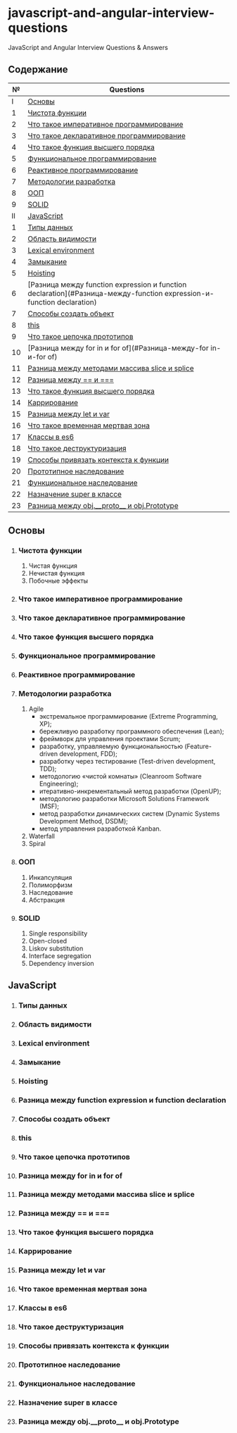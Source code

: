 # javascript-and-angular-interview-questions

JavaScript and Angular Interview Questions &amp; Answers

## Содержание

| № | Questions |
|---- | ---------
| I| [Основы](#Основы) |
| 1| [Чистота функции](#чистота-функции) |
| 2| [Что такое императивное программирование](#что-такое-императивное-программирование) |
| 3| [Что такое декларативное программирование](#что-такое-декларативное-программирование) |
| 4| [Что такое функция высшего порядка](#что-такое-функция-высшего-порядка) |
| 5| [Функциональное программирование](#Функциональное-программирование) |
| 6| [Реактивное программирование](#Реактивное-программирование) |
| 7| [Методологии разработка](#Методологии-разработка) |
| 8| [ООП](#ООП) |
| 9| [SOLID](#SOLID) |
| II| [JavaScript](#JavaScript) |
| 1| [Типы данных](#Типы-данных) |
| 2| [Область видимости](#область-видимости) |
| 3| [Lexical environment](#Lexical-environment) |
| 4| [Замыкание](#Замыкание) |
| 5| [Hoisting](#Hoisting) |
| 6| [Разница между function expression и function declaration](#Разница-между-function expression-и-function declaration) |
| 7| [Способы создать объект](#Способы-создать-объект) |
| 8| [this](#this) |
| 9| [Что такое цепочка прототипов](#Что-такое-цепочка-прототипов) |
| 10| [Разница между for in и for of](#Разница-между-for in-и-for of) |
| 11| [Разница между методами массива slice и splice](#Разница-между-методами-массива-slice-и-splice) |
| 12| [Разница между == и ===](#Разница-между-==-и-===) |
| 13| [Что такое функция высшего порядка](#Что-такое-функция-высшего-порядка) |
| 14| [Каррирование](#Каррирование) |
| 15| [Разница между let и var](#Разница-между-let-и-var) |
| 16| [Что такое временная мертвая зона](#Что-такое-временная-мертвая-зона) |
| 17| [Классы в es6](#Классы-в-es6) |
| 18| [Что такое деструктуризация](#Что-такое-деструктуризация) |
| 19| [Способы привязать контекста к функции](#Способы-привязать-контекста-к-функции) |
| 20| [Прототипное наследование](#Прототипное-наследование) |
| 21| [Функциональное наследование](#Функциональное-наследование) |
| 22| [Назначение super в классе](#Назначение-super-в-классе) |
| 23| [Разница между obj.\_\_proto__ и obj.Prototype](#Разница-между-obj.\_\_proto__-и-obj.Prototype) |

## Основы

1. ### Чистота функции
    1. Чистая функция
    2. Нечистая функция
    3. Побочные эффекты
2. ### Что такое императивное программирование
3. ### Что такое декларативное программирование
4. ### Что такое функция высшего порядка
5. ### Функциональное программирование
6. ### Реактивное программирование
7. ### Методологии разработка
    1. Agile
        * экстремальное программирование (Extreme Programming, XP);
        * бережливую разработку программного обеспечения (Lean);
        * фреймворк для управления проектами Scrum;
        * разработку, управляемую функциональностью (Feature-driven development, FDD);
        * разработку через тестирование (Test-driven development, TDD);
        * методологию «чистой комнаты» (Cleanroom Software Engineering);
        * итеративно-инкрементальный метод разработки (OpenUP);
        * методологию разработки Microsoft Solutions Framework (MSF);
        * метод разработки динамических систем (Dynamic Systems Development Method, DSDM);
        * метод управления разработкой Kanban.
    2. Waterfall
    3. Spiral
8. ### ООП
    1. Инкапсуляция
    2. Полиморфизм
    3. Наследование
    4. Абстракция
9. ### SOLID
    1. Single responsibility
    2. Open-closed
    3. Liskov substitution
    4. Interface segregation
    5. Dependency inversion

## JavaScript

1. ### Типы данных
2. ### Область видимости
3. ### Lexical environment
4. ### Замыкание
5. ### Hoisting
6. ### Разница между function expression и function declaration
7. ### Способы создать объект
8. ### this
9. ### Что такое цепочка прототипов
10. ### Разница между for in и for of
11. ### Разница между методами массива slice и splice
12. ### Разница между == и ===
13. ### Что такое функция высшего порядка
14. ### Каррирование
15. ### Разница между let и var
16. ### Что такое временная мертвая зона
17. ### Классы в es6
18. ### Что такое деструктуризация
19. ### Способы привязать контекста к функции
20. ### Прототипное наследование
21. ### Функциональное наследование
22. ### Назначение super в классе
23. ### Разница между obj.\_\_proto__ и obj.Prototype
